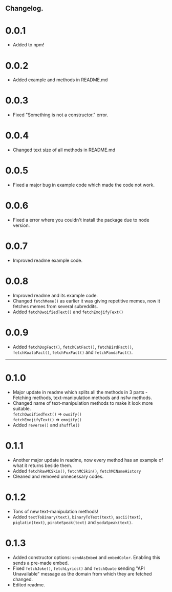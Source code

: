 ## Changelog.

# 0.0.1
- Added to npm!

# 0.0.2 
- Added example and methods in README.md

# 0.0.3
- Fixed "Something is not a constructor." error.

# 0.0.4
- Changed text size of all methods in README.md

# 0.0.5
- Fixed a major bug in example code which made the code not work.

# 0.0.6
- Fixed a error where you couldn't install the package due to node version.

# 0.0.7
- Improved readme example code.

# 0.0.8
- Improved readme and its example code.
- Changed ```fetchMeme()``` as earlier it was giving repetitive memes, now it fetches memes from several subreddits.
- Added ```fetchOwoifiedText()``` and ```fetchEmojifyText()```

# 0.0.9
- Added ```fetchDogFact()```, ```fetchCatFact()```, ```fetchBirdFact()```, ```fetchKoalaFact()```, ```fetchFoxFact()``` and ```fetchPandaFact()```.

----------------------------------------------

# 0.1.0
- Major update in readme which splits all the methods in 3 parts - Fetching methods, text-manipulation methods and nsfw methods.
- Changed name of text-manipulation methods to make it look more suitable.
  <br>
  ```fetchOwoifiedText()``` => ```owoify()```
  <br>
  ```fetchEmojifyText()``` => ```emojify()```
- Added ```reverse()``` and ```shuffle()```

# 0.1.1
- Another major update in readme, now every method has an example of what it returns beside them.
- Added ```fetchRawMCSkin()```, ```fetchMCSkin()```, ```fetchMCNameHistory```
- Cleaned and removed unnecessary codes.

# 0.1.2
- Tons of new text-manipulation methods!
- Added ```textToBinary(text)```, ```binaryToText(text)```, ```ascii(text)```, ```piglatin(text)```, ```pirateSpeak(text)``` and ```yodaSpeak(text)```.

# 0.1.3
- Added constructor options: ```sendAsEmbed``` and ```embedColor```. Enabling this sends a pre-made embed.
- Fixed ```fetchJoke()```, ```fetchLyrics()``` and ```fetchQuote``` sending "API Unavailable" message as the domain from which they are fetched changed.
- Edited readme.
